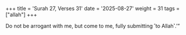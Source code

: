 +++
title = 'Surah 27, Verses 31'
date = '2025-08-27'
weight = 31
tags = ["allah"]
+++

Do not be arrogant with me, but come to me, fully submitting ˹to Allah˺.’”